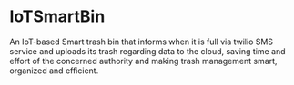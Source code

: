# IoTSmartBin
An IoT-based Smart trash bin that informs when it is full via twilio SMS service and uploads its trash regarding data to the cloud, saving time and effort of the concerned authority and making trash management smart, organized and efficient.
